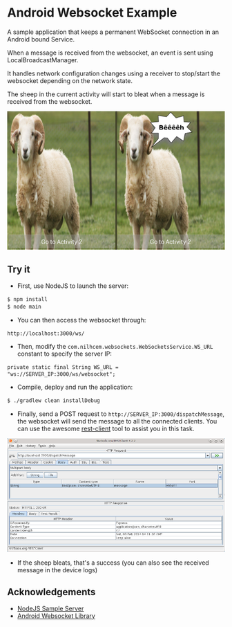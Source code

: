 # Android Websocket Example

A sample application that keeps a permanent WebSocket connection in an Android bound Service.

When a message is received from the websocket, an event is sent using LocalBroadcastManager.

It handles network configuration changes using a receiver to stop/start the websocket depending on the network state.

The sheep in the current activity will start to bleat when a message is received from the websocket.

![](images/screenshot.png)


## Try it

- First, use NodeJS to launch the server:

```bash
$ npm install
$ node main
```

- You can then access the websocket through:

```
http://localhost:3000/ws/
```

- Then, modify the `com.nilhcem.websockets.WebSocketsService.WS_URL` constant to specify the server IP:

```
private static final String WS_URL = "ws://SERVER_IP:3000/ws/websocket";
```

- Compile, deploy and run the application:

```bash
$ ./gradlew clean installDebug
```

- Finally, send a POST request to ```http://SERVER_IP:3000/dispatchMessage```, the websocket will send the message to all the connected clients.
You can use the awesome [rest-client](https://github.com/wiztools/rest-client) tool to assist you in this task.

![](images/restclient.png)

- If the sheep bleats, that's a success (you can also see the received message in the device logs)


## Acknowledgements

- [NodeJS Sample Server](https://github.com/MartinMoizard/Realtime-samples)
- [Android Websocket Library](https://github.com/codebutler/android-websockets/)
